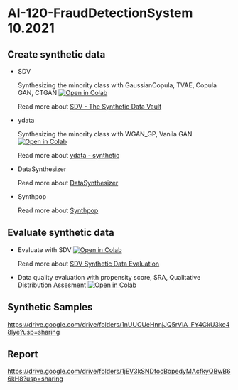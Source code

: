 # AI-120-FraudDetectionSystem 10.2021

## Create synthetic data
- SDV
  
  Synthesizing the minority class with GaussianCopula, TVAE, Copula GAN, CTGAN [![Open in Colab](https://colab.research.google.com/assets/colab-badge.svg)](https://colab.research.google.com/drive/14Qi6-L-PS_fpkraATROPK5UwluLa8ueY?usp=sharing)
  
  Read more about [SDV - The Synthetic Data Vault](https://sdv.dev/SDV/user_guides/single_table/index.html )  
  
- ydata
  
  Synthesizing the minority class with WGAN_GP, Vanila GAN  [![Open in Colab](https://colab.research.google.com/assets/colab-badge.svg)](https://colab.research.google.com/drive/17bOFuHFdPTBLv9LiqKdQN1mNpekdJO4n?usp=sharing)
  
  Read more about [ydata - synthetic](https://github.com/ydataai/ydata-synthetic)
  
- DataSynthesizer
  
  Read more about [DataSynthesizer](https://github.com/DataResponsibly/DataSynthesizer)

- Synthpop

  Read more about [Synthpop](https://www.synthpop.org.uk/get-started.html)

## Evaluate synthetic data
- Evaluate with SDV
 [![Open in Colab](https://colab.research.google.com/assets/colab-badge.svg)](https://colab.research.google.com/drive/1v1ajneFr7WLTQxrxwjm9XMt9g1WcaObZ?usp=sharing)
  
  Read more about [SDV Synthetic Data Evaluation](https://sdv.dev/SDV/user_guides/evaluation/index.html)
  
- Data quality evaluation with propensity score, SRA, Qualitative Distribution Assesment
 [![Open in Colab](https://colab.research.google.com/assets/colab-badge.svg)](https://colab.research.google.com/drive/14Qi6-L-PS_fpkraATROPK5UwluLa8ueY?usp=sharing)
  
## Synthetic Samples
https://drive.google.com/drive/folders/1nUUCUeHnnjJQ5rVlA_FY4GkU3ke48lye?usp=sharing

## Report
https://drive.google.com/drive/folders/1jEV3kSNDfocBopedyMAcfkyQBwB66kH8?usp=sharing
